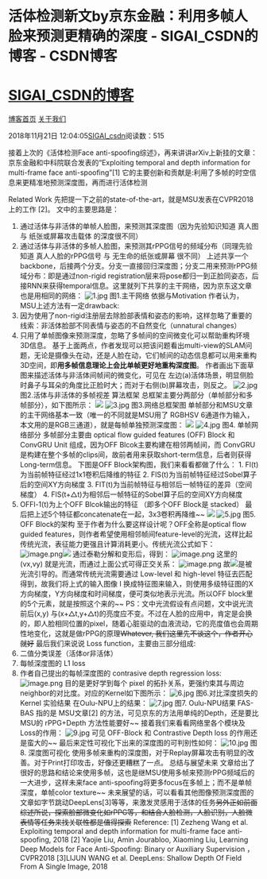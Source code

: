 
# 活体检测新文by京东金融：利用多帧人脸来预测更精确的深度 - SIGAI_CSDN的博客 - CSDN博客
# [SIGAI_CSDN的博客](https://blog.csdn.net/sigai_csdn)


[博客首页](https://blog.csdn.net/SIGAI_CSDN)
[关于我们](https://me.csdn.net/SIGAI_CSDN)

2018年11月21日 12:04:05[SIGAI_csdn](https://me.csdn.net/SIGAI_CSDN)阅读数：515


接着上次的《活体检测Face anti-spoofing综述》，再来讲讲arXiv上新挂的文章：
京东金融和中科院联合发表的“Exploiting temporal and depth information for multi-frame face anti-spoofing”[1]
它的主要创新和贡献是:利用了多帧的时空信息来更精准地预测深度图，再而进行活体检测

Related Work
先把提一下之前的state-of-the-art，就是MSU发表在CVPR2018上的工作 [2]。
文中的主要思路是：
1. 通过活体与非活体的单帧人脸图，来预测其深度图（因为先验知识知道 真人图 与 纸张或屏幕攻击载体 的深度很不同）
2. 通过活体与非活体的多帧人脸图，来预测其rPPG信号的频域分布（同理先验知道 真人人脸的rPPG信号 与 无生命的纸张或屏幕 很不同）
上述共享一个 backbone，后接两个分支。分支一直接回归深度图；分支二用来预测rPPG频域分布：即是通过non-rigid registration层来将pose都归一到正脸同姿态，后接RNN来获得temporal信息。这里就列下共享的主干网络，因为京东这文章也是用相同的网络：
![1.jpg](http://www.sigai.cn/upload/image/20181121/1542772330320135.jpg)
图1.主干网络
依据与Motivation
作者认为，MSU上述方法有一定drawback:
1. 因为使用了non-rigid注册层去除脸部表情和姿态的影响，这样忽略了重要的线索：非活体脸部不同表情与姿态的不自然变化（unnatural changes）
2. 只用了单帧图像来预测深度，忽略了多帧间的空间微变化可以帮助重构环境3D信息。
基于上面两点，作者发现可以把该问题看出multi-view的SLAM问题，无论是摄像头在动，还是人脸在动，它们帧间的动态信息都可以用来重构3D空间，即**用多帧信息理论上会比单帧更好地重构深度图**。
作者画出下面草图来描述活体与非活体间帧间的微变化，可见在 左边(a)活体场景，明显侧脸时鼻子与耳朵的角度比正脸时大；而对于右侧(b)屏幕攻击，则反之。
![2.jpg](http://www.sigai.cn/upload/image/20181121/1542772509339484.jpg)
图2.活体与非活体的多帧视差
算法框架
总框架主要分两部分（单帧部分和多帧部分），如下图所示：
![](https://img-blog.csdnimg.cn/20181121120340182.gif)
![3.jpg](http://www.sigai.cn/upload/image/20181121/1542772526979055.jpg)
图3.网络总框架图
单帧部分和MSU文章的主干网络基本一致（唯一的不同就是MSU用了 RGBHSV 6通道作为输入，本文用的是RGB三通道），就是每帧单独预测深度图：
![](https://img-blog.csdnimg.cn/20181121120340244.gif)
![4.jpg](http://www.sigai.cn/upload/image/20181121/1542772568730280.jpg)
图4. 单帧网络部分
多帧部分主要由 optical flow guided features (OFF) Block 和 ConvGRU Unit 组成，因为OFF Blcok主要构建在相邻两帧间，而 ConvGRU 是构建在整个多帧的clips间，故前者用来获取short-term信息，后者则获得Long-term信息。
下图是OFF Block架构图，我们来看看都做了什么：
1. Fl(t)为当前帧特征经过1x1卷积后降维的特征
2. FlS(t)为当前帧特征经过Sobel算子后的空间XY方向梯度
3. FlT(t)为当前帧特征与相邻后一帧特征的差异（空间梯度）
4. FlS(t+△t)为相邻后一帧特征的Sobel算子后的空间XY方向梯度
5. OFFl-1(t)为上个OFF Blcok输出的特征 （即多个OFF Block是 stacked）
最后把上述5个特征都concatenate在一起，3x3卷积再降维~~
![](https://img-blog.csdnimg.cn/20181121120340286.gif)
![5.jpg](http://www.sigai.cn/upload/image/20181121/1542772590237085.jpg)
图5. OFF Block的架构
至于作者为什么要这样设计呢？OFF全称是optical flow guided features，则作者希望使用相邻帧间feature-level的光流，这样比起传统光流，表征能力更强且计算消耗更小。传统光流公式如下：
![image.png](http://www.sigai.cn/upload/image/20181121/1542772638996240.png)![](https://img-blog.csdnimg.cn/20181121120340289.gif)
通过泰勒分解和变形后，得到：
![image.png](http://www.sigai.cn/upload/image/20181121/1542772648250373.png)
这里的 (vx,vy) 就是光流，而通过上面公式可得正交关系：
![image.png](http://www.sigai.cn/upload/image/20181121/1542772661556815.png)
故![](https://mmbiz.qpic.cn/mmbiz_png/75DkJnThACnBMGpXl1bdzpLQPCkygM65vbPl1lqRt0v5vx7l7kiciaYhuicgbH3kcUMb4QpTZUpryPBzY9VUY4NvA/640?wx_fmt=png&wxfrom=5&wx_lazy=1&wx_co=1)是被光流引导的。而通常传统光流需要通过 Low-level 和 high-level 特征去匹配得到，故我们将上式的输入图像 I 换成特征图来输入，则使用多级特征图的X方向梯度，Y方向梯度和时间梯度，便可类似地表示光流。所以OFF block里的5个元素，就是按照这个来的~~
PS：文中光流假设有点问题，文中说光流前后(x,y) 与(x+△t,y+△t)的亮度应不变。不过在人脸的应用中，肯定是会换的，即人脸相同位置的pixel，随着心脏驱动的血液流动，它的亮度值也会周期性地变化，这就是做rPPG的原理~~Whatever, 我们这里先不谈这个，作者开心就好~~
最后我们来说说 Loss function，主要由三部分组成:
1. 二值分类误差（活体or非活体）
2. 每帧深度图的 L1 loss
3. 作者自己提出的每帧深度图的 contrasive depth regression loss:
![image.png](http://www.sigai.cn/upload/image/20181121/1542772671563460.png)
目的是更好学到每个 pixel 的拓扑关系，更强约束其与周边neighbor的对比度。对应的Kernel如下图所示：
![6.jpg](http://www.sigai.cn/upload/image/20181121/1542772681629499.jpg)
图6.对比深度损失的Kernel
实验结果
在Oulu-NPU上的结果：
![7.jpg](http://www.sigai.cn/upload/image/20181121/1542772698933516.jpg)
图7. Oulu-NPU结果
FAS-BAS 指的是 MSU文章[2] 的方法，可见京东的方法用单纯的Depth，还是要比MSU的 rPPG+Depth 方法性能要好~~
接着我们来看看网络里各个模块及Loss的作用：
![9.jpg](http://www.sigai.cn/upload/image/20181121/1542772712327556.jpg)
可见 OFF-Block 和 Contrastive Depth loss 的作用还是蛮大的~~
最后来定性可视化下出来的深度图的可判别性如何：
![10.jpg](http://www.sigai.cn/upload/image/20181121/1542772729452955.jpg)
图8. 深度图可视化
使用多帧来重构的深度图，对于Replay屏幕攻击有明显的改善。对于Print打印攻击，好像还更糟糕了一点。
总结与展望未来
文章给出了很好的思路和结论来使用多帧，这也是继MSU使用多帧来预测rPPG频域后的一大进步，这样未来face anti-spoofing将更多focus在多帧上；而不是单帧深度，单帧color texture~~
未来展望的话，可以看看其他图像预测深度图的文章如字节跳动DeepLens[3]等等，来激发灵感用于活体的任务~~另外正如前面综述所说，探索脸部微变化如rPPG等，和结合人脸检测，人脸识别，人脸微表情等任务来找关联性都是值得探索~~
Reference:
[1] Zezheng Wang et al. Exploiting temporal and depth information for multi-frame face anti-spoofing, 2018
[2] Yaojie Liu, Amin Jourabloo, Xiaoming Liu, Learning Deep Models for Face Anti-Spoofing: Binary or Auxiliary Supervision ，CVPR2018
[3]LIJUN WANG et al. DeepLens: Shallow Depth Of Field From A Single Image, 2018

